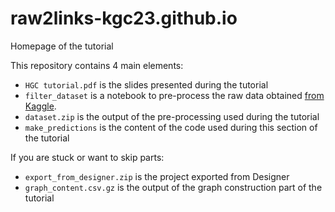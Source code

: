 # raw2links-kgc23.github.io
Homepage of the tutorial

This repository contains 4 main elements:
*  `HGC tutorial.pdf` is the slides presented during the tutorial
*  `filter_dataset` is a notebook to pre-process the raw data obtained [from Kaggle](https://www.kaggle.com/datasets/hugomathien/soccer).
*  `dataset.zip` is the output of the pre-processing used during the tutorial
*  `make_predictions` is the content of the code used during this section of the tutorial

If you are stuck or want to skip parts:
*  `export_from_designer.zip` is the project exported from Designer
*  `graph_content.csv.gz` is the output of the graph construction part of the tutorial


